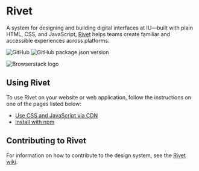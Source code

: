 # Rivet

A system for designing and building digital interfaces at IU—built with plain HTML, CSS, and JavaScript, [Rivet](https://v2.rivet.iu.edu/) helps teams create familiar and accessible experiences across platforms.

![GitHub](https://img.shields.io/github/license/indiana-university/rivet?style=flat-square)
![GitHub package.json version](https://img.shields.io/github/package-json/v/indiana-university/rivet?style=flat-square)

![Browserstack logo](./src/components/_extras/Browserstack-logo@2x.png)

## Using Rivet

To use Rivet on your website or web application, follow the instructions on one of the pages listed below:

- [Use CSS and JavaScript via CDN](https://v2.rivet.iu.edu/docs/getting-started/#use-via-cdn)
- [Install with npm](https://www.npmjs.com/package/rivet-core)

## Contributing to Rivet

For information on how to contribute to the design system, see the [Rivet wiki](https://github.com/indiana-university/rivet-source/wiki).